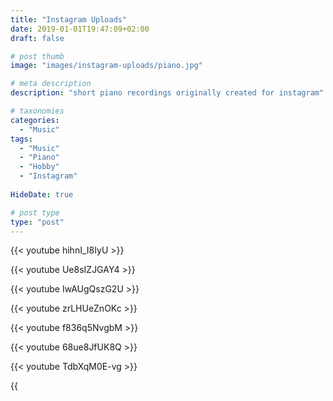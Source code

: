 ```yaml
---
title: "Instagram Uploads"
date: 2019-01-01T19:47:09+02:00
draft: false

# post thumb
image: "images/instagram-uploads/piano.jpg"

# meta description
description: "short piano recordings originally created for instagram"

# taxonomies
categories: 
  - "Music"
tags:
  - "Music"
  - "Piano"
  - "Hobby"
  - "Instagram"
  
HideDate: true

# post type
type: "post"
---
```


{{< youtube hihnI_I8IyU >}} 

{{< youtube Ue8sIZJGAY4 >}} 

{{< youtube IwAUgQszG2U >}} 

{{< youtube zrLHUeZnOKc >}} 

{{< youtube f836q5NvgbM >}} 

{{< youtube 68ue8JfUK8Q >}} 

{{< youtube TdbXqM0E-vg >}} 

{{<audio src="/portfolio/instagram-uploads/ISeeFire.mp3" >}} 


